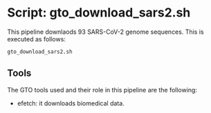 # Script: gto_download_sars2.sh

This pipeline downlaods 93 SARS-CoV-2 genome sequences. This is executed as follows:

```sh
gto_download_sars2.sh
```

## Tools

The GTO tools used and their role in this pipeline are the following:

- efetch: it downloads biomedical data.
